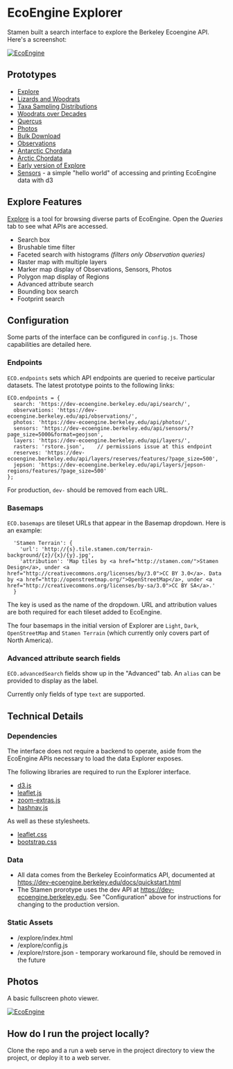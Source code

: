 # EcoEngine Explorer

Stamen built a search interface to explore the Berkeley Ecoengine API. Here's a screenshot:

[![EcoEngine](https://cloud.githubusercontent.com/assets/156229/5325698/82deef8a-7ca8-11e4-8a4a-921b5c684152.png)](http://stamen.github.io/ecoengine/explore/)

## Prototypes

* [Explore](http://stamen.github.io/ecoengine/explore/)
* [Lizards and Woodrats](http://stamen.github.io/ecoengine/prototypes/covis/lizards-woodrats.html)
* [Taxa Sampling Distributions](http://stamen.github.io/ecoengine/prototypes/covis/multiples-taxa.html)
* [Woodrats over Decades](http://stamen.github.io/ecoengine/prototypes/covis/multiples-decades.html)
* [Quercus](http://stamen.github.io/ecoengine/prototypes/covis/oaks.html)
* [Photos](http://stamen.github.io/ecoengine/photos/)
* [Bulk Download](http://stamen.github.io/ecoengine/prototypes/loading/bulk-download.html)
* [Observations](http://stamen.github.io/ecoengine/prototypes/observations/)
* [Antarctic Chordata](http://stamen.github.io/ecoengine/prototypes/projections/antarctica.html)
* [Arctic Chordata](http://stamen.github.io/ecoengine/prototypes/projections/arctic.html)
* [Early version of Explore](http://stamen.github.io/ecoengine/prototypes/multi/)
* [Sensors](http://stamen.github.io/ecoengine/prototypes/sensors/index.html) - a simple "hello world" of accessing and printing EcoEngine data with d3


## Explore Features

[Explore](http://stamen.github.io/ecoengine/explore) is a tool for browsing diverse parts of EcoEngine. Open the *Queries* tab to see what APIs are accessed.

* Search box
* Brushable time filter
* Faceted search with histograms *(filters only Observation queries)*
* Raster map with multiple layers
* Marker map display of Observations, Sensors, Photos
* Polygon map display of Regions
* Advanced attribute search
* Bounding box search
* Footprint search

## Configuration

Some parts of the interface can be configured in `config.js`. Those capabilities are detailed here.

### Endpoints

`ECO.endpoints` sets which API endpoints are queried to receive particular datasets. The latest prototype points to the following links:

```
ECO.endpoints = {
  search: 'https://dev-ecoengine.berkeley.edu/api/search/',
  observations: 'https://dev-ecoengine.berkeley.edu/api/observations/',
  photos: 'https://dev-ecoengine.berkeley.edu/api/photos/',
  sensors: 'https://dev-ecoengine.berkeley.edu/api/sensors/?page_size=5000&format=geojson',
  layers: 'https://dev-ecoengine.berkeley.edu/api/layers/',
  rasters: 'rstore.json',    // permissions issue at this endpoint
  reserves: 'https://dev-ecoengine.berkeley.edu/api/layers/reserves/features/?page_size=500',
  jepson: 'https://dev-ecoengine.berkeley.edu/api/layers/jepson-regions/features/?page_size=500'
};
```

For production, `dev-` should be removed from each URL.

### Basemaps

`ECO.basemaps` are tileset URLs that appear in the Basemap dropdown. Here is an example:

```
  'Stamen Terrain': {
    'url': 'http://{s}.tile.stamen.com/terrain-background/{z}/{x}/{y}.jpg',
    'attribution': 'Map tiles by <a href="http://stamen.com/">Stamen Design</a>, under <a href="http://creativecommons.org/licenses/by/3.0">CC BY 3.0</a>. Data by <a href="http://openstreetmap.org/">OpenStreetMap</a>, under <a href="http://creativecommons.org/licenses/by-sa/3.0">CC BY SA</a>.'
  }
```

The key is used as the name of the dropdown. URL and attribution values are both required for each tileset added to EcoEngine.

The four basemaps in the initial version of Explorer are `Light`, `Dark`, `OpenStreetMap` and `Stamen Terrain` (which currently only covers part of North America).

### Advanced attribute search fields

`ECO.advancedSearch` fields show up in the "Advanced" tab. An `alias` can be provided to display as the label.

Currently only fields of type `text` are supported.

## Technical Details

### Dependencies

The interface does not require a backend to operate, aside from the EcoEngine APIs necessary to load the data Explorer exposes.

The following libraries are required to run the Explorer interface.

* [d3.js](http://d3js.org/d3.v3.min.js)
* [leaflet.js](http://cdn.leafletjs.com/leaflet-0.7.3/leaflet.js)
* [zoom-extras.js](/lib/zoom-extras.js)
* [hashnav.js](/lib/hashnav.js)

As well as these stylesheets.

* [leaflet.css](http://cdn.leafletjs.com/leaflet-0.7.3/leaflet.css)
* [bootstrap.css](//maxcdn.bootstrapcdn.com/bootstrap/3.2.0/css/bootstrap.min.css)

### Data

* All data comes from the Berkeley Ecoinformatics API, documented at https://dev-ecoengine.berkeley.edu/docs/quickstart.html
* The Stamen prorotype uses the dev API at https://dev-ecoengine.berkeley.edu. See "Configuration" above for instructions for changing to the production version.

### Static Assets

* /explore/index.html
* /explore/config.js
* /explore/rstore.json          - temporary workaround file, should be removed in the future

## Photos

A basic fullscreen photo viewer.

[![EcoEngine](https://cloud.githubusercontent.com/assets/156229/5325740/c78b40d8-7ca9-11e4-99e7-8426a3e15cff.png)](http://stamen.github.io/ecoengine/photos/)

## How do I run the project locally?

Clone the repo and a run a web serve in the project directory to view the project, or deploy it to a web server.
